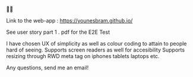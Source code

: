 🎉🎉

Link to the web-app : https://younesbram.github.io/

See user story part 1 . pdf for the E2E Test

I have chosen UX of simplicity as well as colour coding to attain to people hard of seeing.
Supports screen readers as well for accesibility
Supports resizing through RWD meta tag on iphones tablets laptops etc.

Any questions, send me an email!
